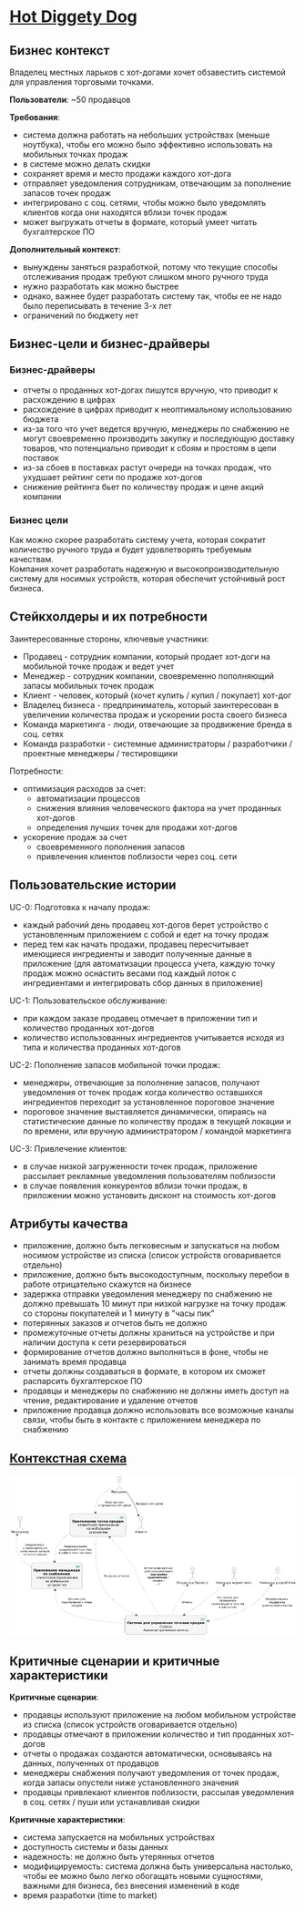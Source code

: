 # [Hot Diggety Dog](https://nealford.com/katas/kata?id=HotDiggetyDog)

## Бизнес контекст
Владелец местных ларьков с хот-догами хочет обзавестить системой для управления торговыми точками.

**Пользователи**: ~50 продавцов

**Требования**:
- система должна работать на небольших устройствах (меньше ноутбука), чтобы его можно было эффективно использовать на мобильных точках продаж
- в системе можно делать скидки
- сохраняет время и место продажи каждого хот-дога
- отправляет уведомления сотрудникам, отвечающим за пополнение запасов точек продаж
- интегрировано с соц. сетями, чтобы можно было уведомлять клиентов когда они находятся вблизи точек продаж
- может выгружать отчеты в формате, который умеет читать бухгалтерское ПО

**Дополнительный контекст**:
- вынуждены заняться разработкой, потому что текущие способы отслеживания продаж требуют слишком много ручного труда
- нужно разработать как можно быстрее
- однако, важнее будет разработать систему так, чтобы ее не надо было переписывать в течение 3-х лет
- ограничений по бюджету нет


## Бизнес-цели и бизнес-драйверы

### Бизнес-драйверы
- отчеты о проданных хот-догах пишутся вручную, что приводит к расхождению в цифрах
- расхождение в цифрах приводит к неоптимальному использованию бюджета
- из-за того что учет ведется вручную, менеджеры по снабжению не могут своевременно производить закупку и последующую доставку товаров, что потенциально приводит к сбоям и простоям в цепи поставок
- из-за сбоев в поставках растут очереди на точках продаж, что ухудшает рейтинг сети по продаже хот-догов
- снижение рейтинга бьет по количеству продаж и цене акций компании

### Бизнес цели
Как можно скорее разработать систему учета, которая сократит количество ручного труда и будет удовлетворять требуемым качествам.\
Компания хочет разработать надежную и высокопроизводительную систему для носимых устройств, которая обеспечит устойчивый рост бизнеса.

## Стейкхолдеры и их потребности
Заинтересованные стороны, ключевые участники:
- Продавец - сотрудник компании, который продает хот-доги на мобильной точке продаж и ведет учет
- Менеджер - сотрудник компании, своевременно пополняющий запасы мобильных точек продаж
- Клиент - человек, который (хочет купить / купил / покупает) хот-дог
- Владелец бизнеса - предприниматель, который заинтересован в увеличении количества продаж и ускорении роста своего бизнеса
- Команда маркетинга - люди, отвечающие за продвижение бренда в соц. сетях
- Команда разработки - системные администраторы / разработчики / проектные менеджеры / тестировщики

Потребности:
- оптимизация расходов за счет:
  - автоматизации процессов
  - снижения влияния человеческого фактора на учет проданных хот-догов
  - определения лучших точек для продажи хот-догов
- ускорение продаж за счет
  - своевременного пополнения запасов
  - привлечения клиентов поблизости через соц. сети

## Пользовательские истории
UC-0: Подготовка к началу продаж:
- каждый рабочий день продавец хот-догов берет устройство с установленным приложением с собой и едет на точку продаж
- перед тем как начать продажи, продавец пересчитывает имеющиеся ингредиенты и заводит полученные данные в приложение (для автоматизации процесса учета, каждую точку продаж можно оснастить весами под каждый лоток с ингредиентами и интегрировать сбор данных в приложение)

UC-1: Пользовательское обслуживание:
- при каждом заказе продавец отмечает в приложении тип и количество проданных хот-догов
- количество использованных ингредиентов учитывается исходя из типа и количества проданных хот-догов

UC-2: Пополнение запасов мобильной точки продаж:
- менеджеры, отвечающие за пополнение запасов, получают уведомления от точек продаж когда количество оставшихся ингредиентов переходит за установленное пороговое значение
- пороговое значение выставляется динамически, опираясь на статистические данные по количеству продаж в текущей локации и по времени, или вручную администратором / командой маркетинга

UC-3: Привлечение клиентов:
- в случае низкой загруженности точек продаж, приложение рассылает рекламные уведомления пользователям поблизости
- в случае появления конкурентов вблизи точки продаж, в приложении можно установить дисконт на стоимость хот-догов

## Атрибуты качества
- приложение, должно быть легковесным и запускаться на любом носимом устройстве из списка (список устройств оговаривается отдельно)
- приложение, должно быть высокодоступным, поскольку перебои в работе отрицательно скажутся на бизнесе
- задержка отправки уведомления менеджеру по снабжению не должно превышать 10 минут при низкой нагрузке на точку продаж со стороны покупателей и 1 минуту в "часы пик"
- потерянных заказов и отчетов быть не должно
- промежуточные отчеты должны храниться на устройстве и при наличии доступа к сети резервироваться
- формирование отчетов должно выполняться в фоне, чтобы не занимать время продавца
- отчеты должны создаваться в формате, в котором их сможет распарсить бухгалтерское ПО
- продавцы и менеджеры по снабжению не должны иметь доступ на чтение, редактирование и удаление отчетов
- приложение продавца должно использовать все возможные каналы связи, чтобы быть в контакте с приложением менеджера по снабжению

## [Контекстная схема](./context_scheme.puml)
![](./context_scheme.png)

## Критичные сценарии и критичные характеристики
**Критичные сценарии**:
- продавцы используют приложение на любом мобильном устройстве из списка (список устройств оговаривается отдельно)
- продавцы отмечают в приложении количество и тип проданных хот-догов
- отчеты о продажах создаются автоматически, основываясь на данных, полученных от продавцов
- менеджеры снабжения получают уведомления от точек продаж, когда запасы опустели ниже установленного значения
- продавцы привлекают клиентов поблизости, рассылая уведомления в соц. сетях / пуши или устанавливая скидки

**Критичные характеристики**:
- система запускается на мобильных устройствах
- доступность системы и базы данных
- надежность: не должно быть утерянных отчетов
- модифицируемость: система должна быть универсальна настолько, чтобы ее можно было легко обогащать новыми сущностями, важными для бизнеса, без внесения изменений в коде
- время разработки (time to market)
